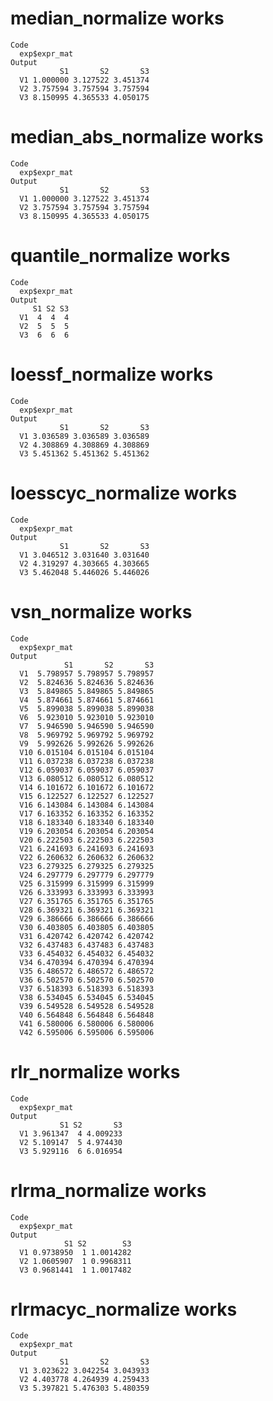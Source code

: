 # median_normalize works

    Code
      exp$expr_mat
    Output
               S1       S2       S3
      V1 1.000000 3.127522 3.451374
      V2 3.757594 3.757594 3.757594
      V3 8.150995 4.365533 4.050175

# median_abs_normalize works

    Code
      exp$expr_mat
    Output
               S1       S2       S3
      V1 1.000000 3.127522 3.451374
      V2 3.757594 3.757594 3.757594
      V3 8.150995 4.365533 4.050175

# quantile_normalize works

    Code
      exp$expr_mat
    Output
         S1 S2 S3
      V1  4  4  4
      V2  5  5  5
      V3  6  6  6

# loessf_normalize works

    Code
      exp$expr_mat
    Output
               S1       S2       S3
      V1 3.036589 3.036589 3.036589
      V2 4.308869 4.308869 4.308869
      V3 5.451362 5.451362 5.451362

# loesscyc_normalize works

    Code
      exp$expr_mat
    Output
               S1       S2       S3
      V1 3.046512 3.031640 3.031640
      V2 4.319297 4.303665 4.303665
      V3 5.462048 5.446026 5.446026

# vsn_normalize works

    Code
      exp$expr_mat
    Output
                S1       S2       S3
      V1  5.798957 5.798957 5.798957
      V2  5.824636 5.824636 5.824636
      V3  5.849865 5.849865 5.849865
      V4  5.874661 5.874661 5.874661
      V5  5.899038 5.899038 5.899038
      V6  5.923010 5.923010 5.923010
      V7  5.946590 5.946590 5.946590
      V8  5.969792 5.969792 5.969792
      V9  5.992626 5.992626 5.992626
      V10 6.015104 6.015104 6.015104
      V11 6.037238 6.037238 6.037238
      V12 6.059037 6.059037 6.059037
      V13 6.080512 6.080512 6.080512
      V14 6.101672 6.101672 6.101672
      V15 6.122527 6.122527 6.122527
      V16 6.143084 6.143084 6.143084
      V17 6.163352 6.163352 6.163352
      V18 6.183340 6.183340 6.183340
      V19 6.203054 6.203054 6.203054
      V20 6.222503 6.222503 6.222503
      V21 6.241693 6.241693 6.241693
      V22 6.260632 6.260632 6.260632
      V23 6.279325 6.279325 6.279325
      V24 6.297779 6.297779 6.297779
      V25 6.315999 6.315999 6.315999
      V26 6.333993 6.333993 6.333993
      V27 6.351765 6.351765 6.351765
      V28 6.369321 6.369321 6.369321
      V29 6.386666 6.386666 6.386666
      V30 6.403805 6.403805 6.403805
      V31 6.420742 6.420742 6.420742
      V32 6.437483 6.437483 6.437483
      V33 6.454032 6.454032 6.454032
      V34 6.470394 6.470394 6.470394
      V35 6.486572 6.486572 6.486572
      V36 6.502570 6.502570 6.502570
      V37 6.518393 6.518393 6.518393
      V38 6.534045 6.534045 6.534045
      V39 6.549528 6.549528 6.549528
      V40 6.564848 6.564848 6.564848
      V41 6.580006 6.580006 6.580006
      V42 6.595006 6.595006 6.595006

# rlr_normalize works

    Code
      exp$expr_mat
    Output
               S1 S2       S3
      V1 3.961347  4 4.009233
      V2 5.109147  5 4.974430
      V3 5.929116  6 6.016954

# rlrma_normalize works

    Code
      exp$expr_mat
    Output
                S1 S2        S3
      V1 0.9738950  1 1.0014282
      V2 1.0605907  1 0.9968311
      V3 0.9681441  1 1.0017482

# rlrmacyc_normalize works

    Code
      exp$expr_mat
    Output
               S1       S2       S3
      V1 3.023622 3.042254 3.043933
      V2 4.403778 4.264939 4.259433
      V3 5.397821 5.476303 5.480359

